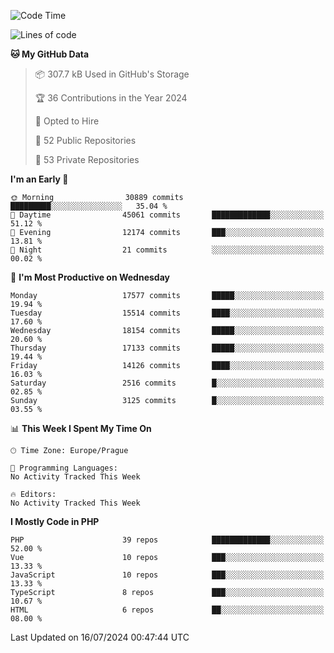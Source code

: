 <!--START_SECTION:waka-->
![Code Time](http://img.shields.io/badge/Code%20Time-1%2C583%20hrs%2058%20mins-blue)

![Lines of code](https://img.shields.io/badge/From%20Hello%20World%20I%27ve%20Written-27.8%20million%20lines%20of%20code-blue)

**🐱 My GitHub Data** 

> 📦 307.7 kB Used in GitHub's Storage 
 > 
> 🏆 36 Contributions in the Year 2024
 > 
> 💼 Opted to Hire
 > 
> 📜 52 Public Repositories 
 > 
> 🔑 53 Private Repositories 
 > 
**I'm an Early 🐤** 

```text
🌞 Morning                30889 commits       █████████░░░░░░░░░░░░░░░░   35.04 % 
🌆 Daytime                45061 commits       █████████████░░░░░░░░░░░░   51.12 % 
🌃 Evening                12174 commits       ███░░░░░░░░░░░░░░░░░░░░░░   13.81 % 
🌙 Night                  21 commits          ░░░░░░░░░░░░░░░░░░░░░░░░░   00.02 % 
```
📅 **I'm Most Productive on Wednesday** 

```text
Monday                   17577 commits       █████░░░░░░░░░░░░░░░░░░░░   19.94 % 
Tuesday                  15514 commits       ████░░░░░░░░░░░░░░░░░░░░░   17.60 % 
Wednesday                18154 commits       █████░░░░░░░░░░░░░░░░░░░░   20.60 % 
Thursday                 17133 commits       █████░░░░░░░░░░░░░░░░░░░░   19.44 % 
Friday                   14126 commits       ████░░░░░░░░░░░░░░░░░░░░░   16.03 % 
Saturday                 2516 commits        █░░░░░░░░░░░░░░░░░░░░░░░░   02.85 % 
Sunday                   3125 commits        █░░░░░░░░░░░░░░░░░░░░░░░░   03.55 % 
```


📊 **This Week I Spent My Time On** 

```text
🕑︎ Time Zone: Europe/Prague

💬 Programming Languages: 
No Activity Tracked This Week

🔥 Editors: 
No Activity Tracked This Week
```

**I Mostly Code in PHP** 

```text
PHP                      39 repos            █████████████░░░░░░░░░░░░   52.00 % 
Vue                      10 repos            ███░░░░░░░░░░░░░░░░░░░░░░   13.33 % 
JavaScript               10 repos            ███░░░░░░░░░░░░░░░░░░░░░░   13.33 % 
TypeScript               8 repos             ███░░░░░░░░░░░░░░░░░░░░░░   10.67 % 
HTML                     6 repos             ██░░░░░░░░░░░░░░░░░░░░░░░   08.00 % 
```




 Last Updated on 16/07/2024 00:47:44 UTC
<!--END_SECTION:waka-->
<!--
**AlexKratky/AlexKratky** is a ✨ _special_ ✨ repository because its `README.md` (this file) appears on your GitHub profile.

Here are some ideas to get you started:

- 🔭 I’m currently working on ...
- 🌱 I’m currently learning ...
- 👯 I’m looking to collaborate on ...
- 🤔 I’m looking for help with ...
- 💬 Ask me about ...
- 📫 How to reach me: ...
- 😄 Pronouns: ...
- ⚡ Fun fact: ...
-->
